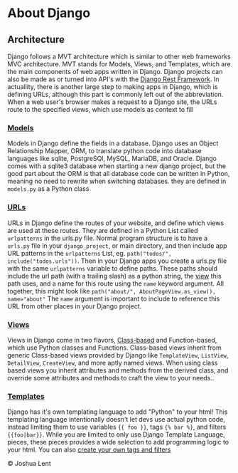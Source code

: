 # About Django
## Architecture

Django follows a MVT architecture which is similar to other web frameworks MVC architecture. MVT stands for Models, Views, and Templates, which are the main components of web apps written in Django. Django projects can also be made as or turned into API's with the [Django Rest Framework](https://www.django-rest-framework.org/). In actuallity, there is another large step to making apps in Django, which is defining URLs, although this part is commonly left out of the abbreviation. When a web user's browser makes a request to a Django site, the URLs route to the specified views, which use models as context to fill 

### [Models](models)

Models in Django define the fields in a database. Django uses an Object Relationship Mapper, ORM, to translate python code into database languages like sqlite, PostgreSQl, MySQL, MariaDB, and Oracle. Django comes with a sqlite3 database when starting a new django project, but the good part about the ORM is that all database code can be written in Python, meaning no need to rewrite when switching databases. they are defined in `models.py` as a Python class

### [URLs](URLs)

URLs in Django define the routes of your website, and define which views are used at these routes. They are defined in a Python List called `urlpatterns` in the urls.py file. Normal program structure is to have a `urls.py` file in your `django_project`, or main directory, and then include app URL patterns in the `urlpatterns` List, eg. `path("todos/", include("todos.urls"))`. Then in your Django apps you create a urls.py file with the same `urlpatterns` variable to define paths. These paths should include the url path (with a trailing slash) as a python string, the [view](Views) this path uses, and a name for this route using the `name` keyword argument. All together, this might look like `path("about/", AboutPageView.as_view(), name="about"` The `name`  argument is important to include to reference this URL from other places in your Django project.

### [Views](Views)

Views in Django come in two flavors, [Class-based](Views#Class-based) and Function-based, which use Python classes and Functions. Class-based views inherit from generic Class-based views provided by Django like
`TemplateView`, `ListView`, `DetailView`, `CreateView`, and more aptly named views. When using class based views you inherit attributes and methods from the derived class, and override some attributes and methods to craft the view to your needs..

### [Templates](Templates)

Django has it's own templating language to add "Python" to your html! This templating language intentionally doesn't let devs use actual python code, instead limiting them to use variables `{{ foo }}`, tags `{% bar %}`, and filters `{{foo|bar}}`.  While you are limited to only use Django Template Language, pieces, these pieces provides a wide selection to add programming logic to your html. You can also [create your own tags and filters](https://docs.djangoproject.com/en/5.1/howto/custom-template-tags/)

<footer>&copy; Joshua Lent</footer>